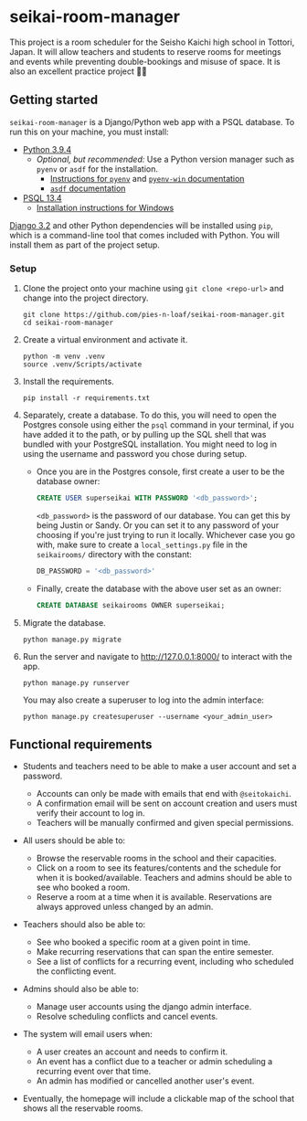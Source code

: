 # seikai-room-manager

This project is a room scheduler for the Seisho Kaichi high school in Tottori, Japan. It will allow teachers and 
students to reserve rooms for meetings and events while preventing double-bookings and misuse of space. It is also an
excellent practice project 🐱‍👓

## Getting started

`seikai-room-manager` is a Django/Python web app with a PSQL database. To run this on your machine, you must 
install:

- [Python 3.9.4](https://www.python.org/downloads/release/python-394/)
  - _Optional, but recommended:_ Use a Python version manager such as `pyenv` or `asdf` for the installation.
    - [Instructions for `pyenv`](https://realpython.com/intro-to-pyenv/) and [`pyenv-win` documentation](https://github.com/pyenv-win/pyenv-win)
    - [`asdf` documentation](http://asdf-vm.com/guide/getting-started.html)
- [PSQL 13.4](https://www.enterprisedb.com/downloads/postgres-postgresql-downloads)
  - [Installation instructions for Windows](https://www.postgresqltutorial.com/install-postgresql/)

[Django 3.2](https://docs.djangoproject.com/en/3.2/releases/3.2/) and other Python dependencies will be installed using 
`pip`, which is a command-line tool that comes included with Python. You will install them as part of the project setup.

### Setup

1. Clone the project onto your machine using `git clone <repo-url>` and change into the project directory.

    ```shell
    git clone https://github.com/pies-n-loaf/seikai-room-manager.git
    cd seikai-room-manager
    ```

2. Create a virtual environment and activate it.
   
    ```shell
    python -m venv .venv
    source .venv/Scripts/activate
    ```

3. Install the requirements.

    ```shell
    pip install -r requirements.txt
    ```

4. Separately, create a database. To do this, you will need to open the Postgres console using either the `psql` command 
in your terminal, if you have added it to the path, or by pulling up the SQL shell that was bundled with your PostgreSQL 
installation. You might need to log in using the username and password you chose during setup.

   - Once you are in the Postgres console, first create a user to be the database owner:

       ```sql
       CREATE USER superseikai WITH PASSWORD '<db_password>';
       ```
   
       `<db_password>` is the password of our database. You can get this by being Justin or Sandy. Or you can set it to 
any password of your choosing if you're just trying to run it locally. Whichever case you go with, make sure to create a 
`local_settings.py` file in the `seikairooms/` directory with the constant: 
   
        ```python
        DB_PASSWORD = '<db_password>'
        ```
     
   - Finally, create the database with the above user set as an owner:
        
        ```sql
        CREATE DATABASE seikairooms OWNER superseikai;
        ```

5. Migrate the database.

    ```shell
    python manage.py migrate
    ```

6. Run the server and navigate to http://127.0.0.1:8000/ to interact with the app.

    ```shell
    python manage.py runserver
    ```
   
    You may also create a superuser to log into the admin interface: 

    ```shell
    python manage.py createsuperuser --username <your_admin_user>
    ```

## Functional requirements

- Students and teachers need to be able to make a user account and set a password.

  - Accounts can only be made with emails that end with `@seitokaichi`.
  - A confirmation email will be sent on account creation and users must verify their account to log in.
  - Teachers will be manually confirmed and given special permissions.

- All users should be able to:

  - Browse the reservable rooms in the school and their capacities.
  - Click on a room to see its features/contents and the schedule for when it is booked/available. Teachers and admins 
  should be able to see who booked a room.
  - Reserve a room at a time when it is available. Reservations are always approved unless changed by an admin.

- Teachers should also be able to:

  - See who booked a specific room at a given point in time. 
  - Make recurring reservations that can span the entire semester.
  - See a list of conflicts for a recurring event, including who scheduled the conflicting event.

- Admins should also be able to:

  - Manage user accounts using the django admin interface.
  - Resolve scheduling conflicts and cancel events.

- The system will email users when:

  - A user creates an account and needs to confirm it.
  - An event has a conflict due to a teacher or admin scheduling a recurring event over that time.
  - An admin has modified or cancelled another user's event.

- Eventually, the homepage will include a clickable map of the school that shows all the reservable rooms.
